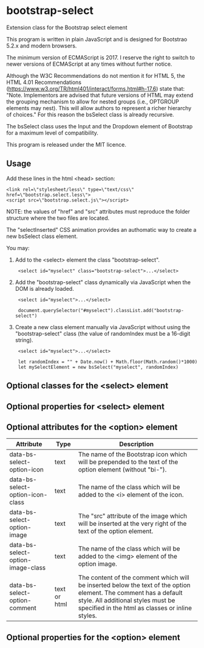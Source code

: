 # bootstrap-select
Extension class for the Bootstrap select element

This program is written in plain JavaScript and is designed for Bootstrao 5.2.x and modern browsers.

The minimum version of ECMAScript is 2017. I reserve the right to switch to newer versions of ECMAScript at any times without further notice.

Although the W3C Recommendations do not mention it for HTML 5, the HTML 4.01 Recommendations (https://www.w3.org/TR/html401/interact/forms.html#h-17.6) state that: "Note. Implementors are advised that future versions of HTML may extend the grouping mechanism to allow for nested groups (i.e., OPTGROUP elements may nest). This will allow authors to represent a richer hierarchy of choices."
For this reason the bsSelect class is already recursive.

The bsSelect class uses the Input and the Dropdown element of Bootstrap for a maximum level of compatibility.

This program is released under the MIT licence.

## Usage

Add these lines in the html &lt;head&gt; section:

    <link rel=\"stylesheet/less\" type=\"text/css\" href=\"bootstrap.select.less\">
    <script src=\"bootstrap.select.js\"></script>

NOTE: the values of "href" and "src" attributes must reproduce the folder structure where the two files are located.

The "selectInserted" CSS animation provides an authomatic way to create a new bsSelect class element.

You may:

1. Add to the &lt;select&gt; element the class "bootstrap-select".

        <select id="myselect" class="bootstrap-select">...</select>

2. Add the "bootstrap-select" class dynamically via JavaScript when the DOM is already loaded.

        <select id="myselect">...</select>
    
        document.querySelector("#myselect").classList.add("bootstrap-select")

3. Create a new class element manually via JavaScript without using the "bootstrap-select" class (the value of randomIndex must be a 16-digit string).

        <select id="myselect">...</select>

	    let randomIndex = "" + Date.now() + Math.floor(Math.random()*1000)
	    let mySelectElement = new bsSelect("myselect", randomIndex)

## Optional classes for the &lt;select&gt; element



## Optional properties for &lt;select&gt; element



## Optional attributes for the &lt;option&gt; element

| Attribute                         | Type         | Description                                                                                                                                                                                                |
|-----------------------------------|--------------|------------------------------------------------------------------------------------------------------------------------------------------------------------------------------------------------------------|
| data-bs-select-option-icon        | text         | The name of the Bootstrap icon which will be prepended to the text of the option element (without "bi-").                                                                                                    |
| data-bs-select-option-icon-class  | text         | The name of the class which will be added to the &lt;i&gt; element of the icon.                                                                                                                            |
| data-bs-select-option-image       | text         | The "src" attribute of the image which will be inserted at the very right of the text of the option element.                                                                                               |
| data-bs-select-option-image-class | text         | The name of the class which will be added to the &lt;img&gt; element of the option image.                                                                                                                  |
| data-bs-select-option-comment     | text or html | The content of the comment which will be inserted below the text of the option element. The comment has a default style. All additional styles must be specified in the html as classes or inline styles.  |


## Optional properties for the &lt;option&gt; element
		
